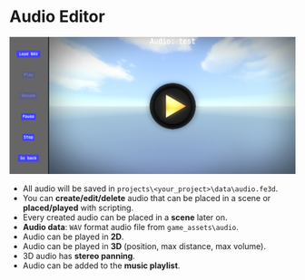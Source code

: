 # Audio Editor
![audio](../images/audio_editor.png)
- All audio will be saved in `projects\<your_project>\data\audio.fe3d`.
- You can **create/edit/delete** audio that can be placed in a scene or **placed/played** with scripting.
- Every created audio can be placed in a **scene** later on.
- **Audio data**: `WAV` format audio file from `game_assets\audio`.
- Audio can be played in **2D**.
- Audio can be played in **3D** (position, max distance, max volume).
- 3D audio has **stereo panning**.
- Audio can be added to the **music playlist**.
